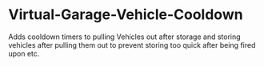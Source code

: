 # Virtual-Garage-Vehicle-Cooldown
Adds cooldown timers to pulling Vehicles out after storage and storing vehicles after pulling them out to prevent storing too quick after being fired upon etc.
